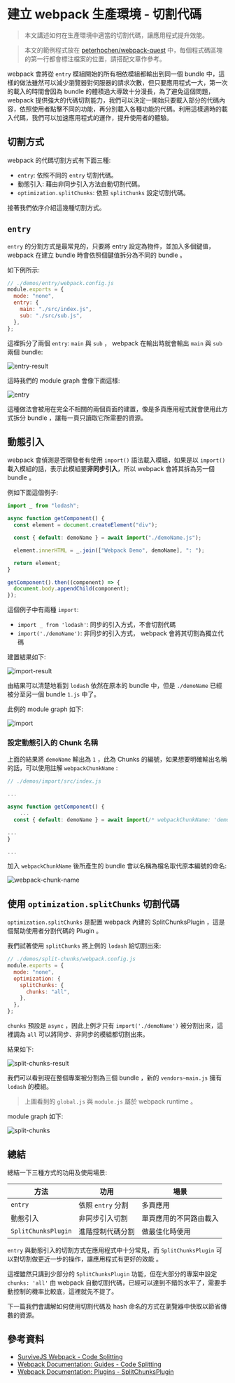 # 建立 webpack 生產環境 - 切割代碼

> 本文講述如何在生產環境中適當的切割代碼，讓應用程式提升效能。

> 本文的範例程式放在 [peterhpchen/webpack-quest](https://github.com/peterhpchen/webpack-quest/tree/master/posts/25-production-code-splitting/demos) 中，每個程式碼區塊的第一行都會標注檔案的位置，請搭配文章作參考。

webpack 會將從 `entry` 模組開始的所有相依模組都輸出到同一個 bundle 中，這樣的做法雖然可以減少瀏覽器對伺服器的請求次數，但只要應用程式一大，第一次的載入的時間會因為 bundle 的體積過大導致十分漫長，為了避免這個問題， webpack 提供強大的代碼切割能力，我們可以決定一開始只要載入部分的代碼內容，依照使用者點擊不同的功能，再分別載入各種功能的代碼。利用這樣適時的載入代碼，我們可以加速應用程式的運作，提升使用者的體驗。

## 切割方式

webpack 的代碼切割方式有下面三種:

- `entry`: 依照不同的 `entry` 切割代碼。
- 動態引入: 藉由非同步引入方法自動切割代碼。
- `optimization.splitChunks`: 依照 `splitChunks` 設定切割代碼。

接著我們依序介紹這幾種切割方式。

## `entry`

`entry` 的分割方式是最常見的，只要將 entry 設定為物件，並加入多個鍵值， webpack 在建立 bundle 時會依照個鍵值拆分為不同的 bundle 。

如下例所示:

```js
// ./demos/entry/webpack.config.js
module.exports = {
  mode: "none",
  entry: {
    main: "./src/index.js",
    sub: "./src/sub.js",
  },
};
```

這裡拆分了兩個 `entry`: `main` 與 `sub` ， webpack 在輸出時就會輸出 `main` 與 `sub` 兩個 bundle:

![entry-result](./assets/entry-result.png)

這時我們的 module graph 會像下面這樣:

![entry](./assets/entry.png)

這種做法會被用在完全不相關的兩個頁面的建置，像是多頁應用程式就會使用此方式拆分 bundle ，讓每一頁只讀取它所需要的資源。

## 動態引入

webpack 會偵測是否開發者有使用 `import()` 語法載入模組，如果是以 `import()` 載入模組的話，表示此模組要**非同步引入**，所以 webpack 會將其拆為另一個 bundle 。

例如下面這個例子:

```js
import _ from "lodash";

async function getComponent() {
  const element = document.createElement("div");

  const { default: demoName } = await import("./demoName.js");

  element.innerHTML = _.join(["Webpack Demo", demoName], ": ");

  return element;
}

getComponent().then((component) => {
  document.body.appendChild(component);
});
```

這個例子中有兩種 `import`:

- `import _ from 'lodash'`: 同步的引入方式，不會切割代碼
- `import('./demoName')`: 非同步的引入方式， webpack 會將其切割為獨立代碼

建置結果如下:

![import-result](./assets/import-result.png)

由結果可以清楚地看到 `lodash` 依然在原本的 bundle 中，但是 `./demoName` 已經被分至另一個 bundle `1.js` 中了。

此例的 module graph 如下:

![import](./assets/import.png)

### 設定動態引入的 Chunk 名稱

上面的結果將 `demoName` 輸出為 `1` ，此為 Chunks 的編號，如果想要明確輸出名稱的話，可以使用註解 `webpackChunkName` :

```js
// ./demos/import/src/index.js

...

async function getComponent() {
    ...
  const { default: demoName } = await import(/* webpackChunkName: 'demoName' */ "./demoName");

...
}

...
```

加入 `webpackChunkName` 後所產生的 bundle 會以名稱為檔名取代原本編號的命名:

![webpack-chunk-name](./assets/webpack-chunk-name.png)

## 使用 `optimization.splitChunks` 切割代碼

`optimization.splitChunks` 是配置 webpack 內建的 SplitChunksPlugin ，這是個幫助使用者分割代碼的 Plugin 。

我們試著使用 `splitChunks` 將上例的 `lodash` 給切割出來:

```js
// ./demos/split-chunks/webpack.config.js
module.exports = {
  mode: "none",
  optimization: {
    splitChunks: {
      chunks: "all",
    },
  },
};
```

`chunks` 預設是 `async` ，因此上例才只有 `import('./demoName')` 被分割出來，這裡調為 `all` 可以將同步、非同步的模組都切割出來。

結果如下:

![split-chunks-result](./assets/split-chunks-result.png)

我們可以看到現在整個專案被分割為三個 bundle ，新的 `vendors~main.js` 擁有 `lodash` 的模組。

> 上圖看到的 `global.js` 與 `module.js` 屬於 webpack runtime 。

module graph 如下:

![split-chunks](./assets/split-chunks.png)

## 總結

總結一下三種方式的功用及使用場景:

| 方法                | 功用              | 場景                   |
| ------------------- | ----------------- | ---------------------- |
| `entry`             | 依照 `entry` 分割 | 多頁應用               |
| 動態引入            | 非同步引入切割    | 單頁應用的不同路由載入 |
| `SplitChunksPlugin` | 進階控制代碼分割  | 做最佳化時使用         |

`entry` 與動態引入的切割方式在應用程式中十分常見，而 `SplitChunksPlugin` 可以對切割做更近一步的操作，讓應用程式有更好的效能 。

這裡雖然只講到少部分的 `SplitChunksPlugin` 功能，但在大部分的專案中設定 `chunks: 'all'` 由 webpack 自動切割代碼，已經可以達到不錯的水平了，需要手動控制的機率比較底，這裡就先不提了。

下一篇我們會講解如何使用切割代碼及 hash 命名的方式在瀏覽器中快取以節省傳數的資源。

## 參考資料

- [SurviveJS Webpack - Code Splitting](https://survivejs.com/webpack/building/code-splitting/)
- [Webpack Documentation: Guides - Code Splitting](https://v4.webpack.js.org/guides/code-splitting/)
- [Webpack Documentation: Plugins - SplitChunksPlugin](https://webpack.js.org/plugins/split-chunks-plugin/)
